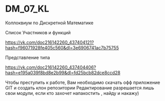 # DM_07_KL
Коллоквиум по Дискретной Математике

Список Участников и функций 

https://vk.com/doc216142260_437404121?hash=f96071928fe405c560&dl=3e6906741ac7b75755

Представление типа

https://vk.com/doc216142260_437404406?hash=e195a039f8bd8e2b99&dl=fd25bcb82dce8ccd28

Чтобы преступить к работе, 
Вам необходимо скачать офф приложение GIT и создать клон репозитории
Редактирование разрешается лишь свои модули, если кто захочет напакостить , найду и накажу)


